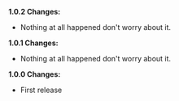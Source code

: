 **1.0.2 Changes:**

* Nothing at all happened don't worry about it.

**1.0.1 Changes:**

* Nothing at all happened don't worry about it.

**1.0.0 Changes:**

* First release